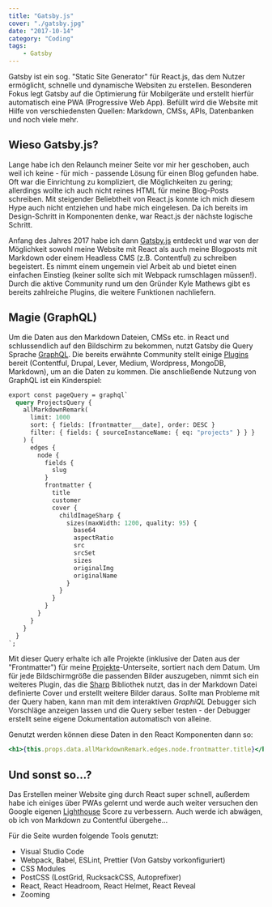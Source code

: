 ```yaml
---
title: "Gatsby.js"
cover: "./gatsby.jpg"
date: "2017-10-14"
category: "Coding"
tags:
    - Gatsby
---
```


Gatsby ist ein sog. "Static Site Generator" für React.js, das dem Nutzer ermöglicht, schnelle und dynamische Websiten zu erstellen. Besonderen Fokus legt Gatsby auf die Optimierung für Mobilgeräte und erstellt hierfür automatisch eine PWA (Progressive Web App). Befüllt wird die Website mit Hilfe von verschiedensten Quellen: Markdown, CMSs, APIs, Datenbanken und noch viele mehr.

## Wieso Gatsby.js?

Lange habe ich den Relaunch meiner Seite vor mir her geschoben, auch weil ich keine - für mich - passende Lösung für einen Blog gefunden habe. Oft war die Einrichtung zu kompliziert, die Möglichkeiten zu gering; allerdings wollte ich auch nicht reines HTML für meine Blog-Posts schreiben. Mit steigender Beliebtheit von React.js konnte ich mich diesem Hype auch nicht entziehen und habe mich eingelesen. Da ich bereits im Design-Schritt in Komponenten denke, war React.js der nächste logische Schritt.

Anfang des Jahres 2017 habe ich dann [Gatsby.js](https://www.gatsbyjs.org/) entdeckt und war von der Möglichkeit sowohl meine Website mit React als auch meine Blogposts mit Markdown oder einem Headless CMS (z.B. Contentful) zu schreiben begeistert. Es nimmt einem ungemein viel Arbeit ab und bietet einen einfachen Einstieg (keiner sollte sich mit Webpack rumschlagen müssen!). Durch die aktive Community rund um den Gründer Kyle Mathews gibt es bereits zahlreiche Plugins, die weitere Funktionen nachliefern.

## Magie (GraphQL)

Um die Daten aus den Markdown Dateien, CMSs etc. in React und schlussendlich auf den Bildschirm zu bekommen, nutzt Gatsby die Query Sprache [GraphQL](http://graphql.org/). Die bereits erwähnte Community stellt einige [Plugins](https://www.gatsbyjs.org/docs/plugins/) bereit (Contentful, Drupal, Lever, Medium, Wordpress, MongoDB, Markdown), um an die Daten zu kommen. Die anschließende Nutzung von GraphQL ist ein Kinderspiel:

```graphql
export const pageQuery = graphql`
  query ProjectsQuery {
    allMarkdownRemark(
      limit: 1000
      sort: { fields: [frontmatter___date], order: DESC }
      filter: { fields: { sourceInstanceName: { eq: "projects" } } }
    ) {
      edges {
        node {
          fields {
            slug
          }
          frontmatter {
            title
            customer
            cover {
              childImageSharp {
                sizes(maxWidth: 1200, quality: 95) {
                  base64
                  aspectRatio
                  src
                  srcSet
                  sizes
                  originalImg
                  originalName
                }
              }
            }
          }
        }
      }
    }
  }
`;
```

Mit dieser Query erhalte ich alle Projekte (inklusive der Daten aus der "Frontmatter") für meine [Projekte](/projekte)-Unterseite, sortiert nach dem Datum. Um für jede Bildschirmgröße die passenden Bilder auszugeben, nimmt sich ein weiteres Plugin, das die [Sharp](https://github.com/lovell/sharp) Bibliothek nutzt, das in der Markdown Datei definierte Cover und erstellt weitere Bilder daraus. Sollte man Probleme mit der Query haben, kann man mit dem interaktiven *GraphiQL* Debugger sich Vorschläge anzeigen lassen und die Query selber testen - der Debugger erstellt seine eigene Dokumentation automatisch von alleine.

Genutzt werden können diese Daten in den React Komponenten dann so:

```jsx
<h1>{this.props.data.allMarkdownRemark.edges.node.frontmatter.title}</h1>
```

## Und sonst so...?

Das Erstellen meiner Website ging durch React super schnell, außerdem habe ich einiges über PWAs gelernt und werde auch weiter versuchen den Google eigenen [Lighthouse](https://developers.google.com/web/tools/lighthouse/) Score zu verbessern. Auch werde ich abwägen, ob ich von Markdown zu Contentful übergehe...

Für die Seite wurden folgende Tools genutzt:
- Visual Studio Code
- Webpack, Babel, ESLint, Prettier (Von Gatsby vorkonfiguriert)
- CSS Modules
- PostCSS (LostGrid, RucksackCSS, Autoprefixer)
- React, React Headroom, React Helmet, React Reveal
- Zooming